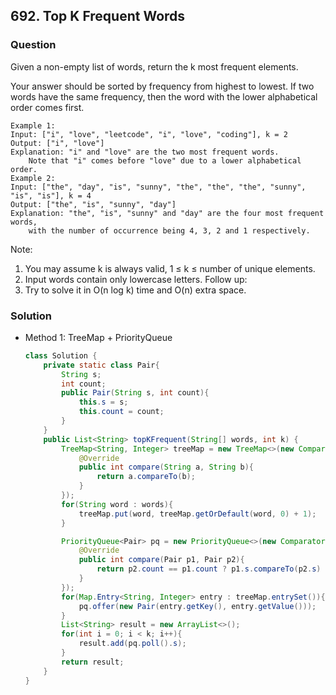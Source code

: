 ## 692. Top K Frequent Words

### Question
Given a non-empty list of words, return the k most frequent elements.

Your answer should be sorted by frequency from highest to lowest. If two words have the same frequency, then the word with the lower alphabetical order comes first.

```
Example 1:
Input: ["i", "love", "leetcode", "i", "love", "coding"], k = 2
Output: ["i", "love"]
Explanation: "i" and "love" are the two most frequent words.
    Note that "i" comes before "love" due to a lower alphabetical order.
Example 2:
Input: ["the", "day", "is", "sunny", "the", "the", "the", "sunny", "is", "is"], k = 4
Output: ["the", "is", "sunny", "day"]
Explanation: "the", "is", "sunny" and "day" are the four most frequent words,
    with the number of occurrence being 4, 3, 2 and 1 respectively.
```

Note:
1. You may assume k is always valid, 1 ≤ k ≤ number of unique elements.
2. Input words contain only lowercase letters.
Follow up:
1. Try to solve it in O(n log k) time and O(n) extra space.

### Solution
* Method 1: TreeMap + PriorityQueue
  ```Java
  class Solution {
      private static class Pair{
          String s;
          int count;
          public Pair(String s, int count){
              this.s = s;
              this.count = count;
          }
      }
      public List<String> topKFrequent(String[] words, int k) {
          TreeMap<String, Integer> treeMap = new TreeMap<>(new Comparator<String>(){  //time complexity: O(nlogN)
              @Override
              public int compare(String a, String b){
                  return a.compareTo(b);
              }
          });
          for(String word : words){
              treeMap.put(word, treeMap.getOrDefault(word, 0) + 1);
          }

          PriorityQueue<Pair> pq = new PriorityQueue<>(new Comparator<Pair>(){    //time complexity: O(nlogN)
              @Override
              public int compare(Pair p1, Pair p2){
                  return p2.count == p1.count ? p1.s.compareTo(p2.s) : p2.count - p1.count;
              }
          });
          for(Map.Entry<String, Integer> entry : treeMap.entrySet()){
              pq.offer(new Pair(entry.getKey(), entry.getValue()));
          }
          List<String> result = new ArrayList<>();
          for(int i = 0; i < k; i++){
              result.add(pq.poll().s);
          }        
          return result;
      }
  }
  ```
